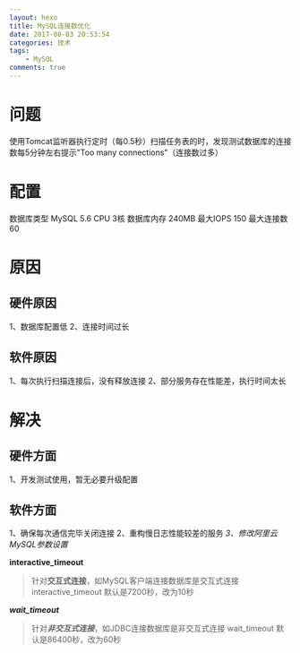 ```yaml
---
layout: hexo
title: MySQL连接数优化
date: 2017-08-03 20:53:54
categories: 技术
tags: 
    - MySQL
comments: true
---
```


# 问题

使用Tomcat监听器执行定时（每0.5秒）扫描任务表的时，发现测试数据库的连接数每5分钟左右提示"Too many connections"（连接数过多）

# 配置

数据库类型 MySQL 5.6
CPU 3核
数据库内存 240MB
最大IOPS 150
最大连接数 60

# 原因
## 硬件原因

1、数据库配置低
2、连接时间过长

## 软件原因

1、每次执行扫描连接后，没有释放连接
2、部分服务存在性能差，执行时间太长

# 解决

## 硬件方面
1、开发测试使用，暂无必要升级配置

## 软件方面
1、确保每次通信完毕关闭连接
2、重构慢日志性能较差的服务
_3、修改阿里云MySQL参数设置_

**interactive_timeout**

> 针对**交互式连接**，如MySQL客户端连接数据库是交互式连接
> interactive_timeout 默认是7200秒，改为10秒

***wait_timeout***

> 针对***非交互式连接***，如JDBC连接数据库是非交互式连接
> wait_timeout 默认是86400秒，改为60秒
